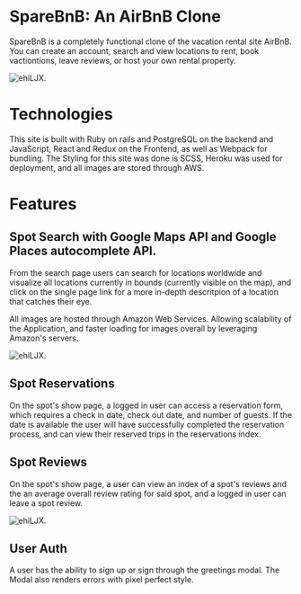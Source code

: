 # SpareBnB: An AirBnB Clone
SpareBnB is a completely functional clone of the vacation rental site AirBnB. You can create an account, search and view locations to rent, book vactiontions, leave reviews, or host your own rental property.  

![ehiLJX](https://i.imgur.com/98YBjZV.gif). 
# Technologies
This site is built with Ruby on rails and PostgreSQL on the backend and JavaScript, React and Redux on the Frontend, as well as Webpack for bundling. The Styling for this site was done is SCSS, Heroku was used for deployment, and all images are stored through AWS.

# Features 

## Spot Search with Google Maps API and Google Places autocomplete API.

From the search page users can search for locations worldwide and visualize all locations currently in bounds (currently visible on the map), and click on the single page link for a more in-depth descritpion of a location that catches their eye.

All images are hosted through Amazon Web Services. Allowing scalability of the Application, and faster loading for images overall by leveraging Amazon's servers.  

![ehiLJX](https://i.imgur.com/yHDidz5.gif). 

## Spot Reservations
On the spot's show page, a logged in user can access a reservation form, which requires a check in date, check out date, and number of guests. If the date is available the user will have successfully completed the reservation process, and can view their reserved trips in the reservations index.

## Spot Reviews
On the spot's show page, a user can view an index of a spot's reviews and the an average overall review rating for said spot, and a logged in user can leave a spot review. 

![ehiLJX](https://i.imgur.com/klV8zmF.gif). 


## User Auth
A user has the ability to sign up or sign through the greetings modal. The Modal also renders errors with pixel perfect style. 

